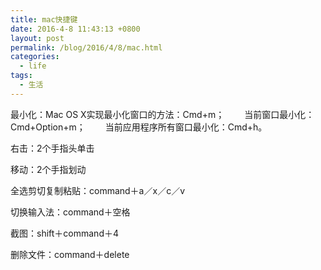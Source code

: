 ```yaml
---
title: mac快捷键
date: 2016-4-8 11:43:13 +0800
layout: post
permalink: /blog/2016/4/8/mac.html
categories:
  - life
tags:
  - 生活
---
```


最小化：Mac OS X实现最小化窗口的方法：Cmd+m；　　
当前窗口最小化：Cmd+Option+m；　　
当前应用程序所有窗口最小化：Cmd+h。

右击：2个手指头单击

移动：2个手指划动

全选剪切复制粘贴：command＋a／x／c／v

切换输入法：command＋空格

截图：shift＋command＋4

删除文件：command＋delete

